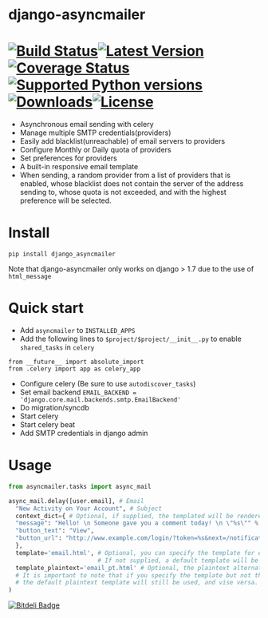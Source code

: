 # django-asyncmailer 
# [![Build Status](https://travis-ci.org/andyfangdz/django-asyncmailer.svg?branch=master)](https://travis-ci.org/andyfangdz/django-asyncmailer)[![Latest Version](https://pypip.in/version/django-asyncmailer/badge.svg)](https://pypi.python.org/pypi/django-asyncmailer/)[![Coverage Status](https://coveralls.io/repos/andyfangdz/django-asyncmailer/badge.svg)](https://coveralls.io/r/andyfangdz/django-asyncmailer)[![Supported Python versions](https://pypip.in/py_versions/django-asyncmailer/badge.svg)](https://pypi.python.org/pypi/django-asyncmailer/)[![Downloads](https://pypip.in/download/django-asyncmailer/badge.svg)](https://pypi.python.org/pypi/django-asyncmailer/)[![License](https://pypip.in/license/django-asyncmailer/badge.svg)](https://pypi.python.org/pypi/django-asyncmailer/)
- Asynchronous email sending with celery
- Manage multiple SMTP credentials(providers)
- Easily add blacklist(unreachable) of email servers to providers
- Configure Monthly or Daily quota of providers
- Set preferences for providers
- A built-in responsive email template
- When sending, a random provider from a list of providers that is enabled, whose blacklist does not contain the server of the address sending to, whose quota is not exceeded, and with the highest preference will be selected.

# Install
```
pip install django_asyncmailer
```
Note that django-asyncmailer only works on django > 1.7 due to the use of ```html_message```

# Quick start
- Add ```asyncmailer``` to ```INSTALLED_APPS```
- Add the following lines to ```$project/$project/__init__.py``` to enable ```shared_tasks``` in ```celery``` 
```
from __future__ import absolute_import
from .celery import app as celery_app
```
- Configure celery (Be sure to use ```autodiscover_tasks```)
- Set email backend ```EMAIL_BACKEND = 'django.core.mail.backends.smtp.EmailBackend'```
- Do migration/syncdb
- Start celery
- Start celery beat
- Add SMTP credentials in django admin

# Usage
```python
from asyncmailer.tasks import async_mail

async_mail.delay([user.email], # Email
  "New Activity on Your Account", # Subject
  context_dict={ # Optional, if supplied, the templated will be rendered before sending
  "message": "Hello! \n Someone gave you a comment today! \n \"%s\"" % c.content,
  "button_text": "View",
  "button_url": "http://www.example.com/login/?token=%s&next=/notifications/" % t.token
  },
  template='email.html', # Optional, you can specify the template for email via this parameter. 
                         # If not supplied, a default template will be used.
  template_plaintext='email_pt.html' # Optional, the plaintext alternative of template.
  # It is important to note that if you specify the template but not the plaintext template, 
  # the default plaintext template will still be used, and vise versa.
)

```


[![Bitdeli Badge](https://d2weczhvl823v0.cloudfront.net/andyfangdz/django-asyncmailer/trend.png)](https://bitdeli.com/free "Bitdeli Badge")

